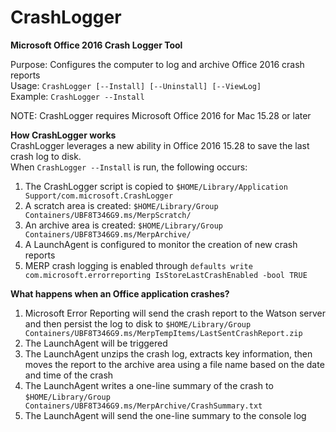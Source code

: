 # CrashLogger
<b>Microsoft Office 2016 Crash Logger Tool</b>

Purpose: Configures the computer to log and archive Office 2016 crash reports</br>
Usage: `CrashLogger [--Install] [--Uninstall] [--ViewLog]`</br>
Example: `CrashLogger --Install`</br>

NOTE: CrashLogger requires Microsoft Office 2016 for Mac 15.28 or later</br>

<b>How CrashLogger works</b></br>
CrashLogger leverages a new ability in Office 2016 15.28 to save the last crash log to disk.</br>
When `CrashLogger --Install` is run, the following occurs:<br>
1. The CrashLogger script is copied to `$HOME/Library/Application Support/com.microsoft.CrashLogger`<br>
2. A scratch area is created: `$HOME/Library/Group Containers/UBF8T346G9.ms/MerpScratch/`<br>
3. An archive area is created: `$HOME/Library/Group Containers/UBF8T346G9.ms/MerpArchive/`<br>
4. A LaunchAgent is configured to monitor the creation of new crash reports</br>
5. MERP crash logging is enabled through `defaults write com.microsoft.errorreporting IsStoreLastCrashEnabled -bool TRUE`</br>


<b>What happens when an Office application crashes?</b></br>
1. Microsoft Error Reporting will send the crash report to the Watson server and then persist the log to disk to `$HOME/Library/Group Containers/UBF8T346G9.ms/MerpTempItems/LastSentCrashReport.zip`</br>
2. The LaunchAgent will be triggered</br>
3. The LaunchAgent unzips the crash log, extracts key information, then moves the report to the archive area using a file name based on the date and time of the crash</br>
4. The LaunchAgent writes a one-line summary of the crash to `$HOME/Library/Group Containers/UBF8T346G9.ms/MerpArchive/CrashSummary.txt`</br>
5. The LaunchAgent will send the one-line summary to the console log</br>
